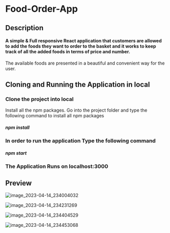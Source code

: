 # Food-Order-App

## Description

#### A simple & Full responsive React application that customers are allowed to add the foods they want to order to the basket and it works to keep track of all the added foods in terms of price and number.
The available foods are presented in a beautiful and convenient way for the user.

## Cloning and Running the Application in local

### Clone the project into local

Install all the npm packages. Go into the project folder and type the following command to install all npm packages

##### npm install

### In order to run the application Type the following command

##### npm start

### The Application Runs on localhost:3000

## Preview

![image_2023-04-14_234004032](https://user-images.githubusercontent.com/102171363/232159624-96bdc184-f3ab-49b9-9d38-47c0954801b4.png)

![image_2023-04-14_234231269](https://user-images.githubusercontent.com/102171363/232159936-fb826f8e-092d-49d1-abfe-58456591bb98.png)

![image_2023-04-14_234404529](https://user-images.githubusercontent.com/102171363/232160120-c79db297-b09e-41b9-b768-c2ef6c6e28c2.png)

![image_2023-04-14_234453068](https://user-images.githubusercontent.com/102171363/232160237-94fe9364-f182-49d4-8792-981a8a83bbd8.png)

